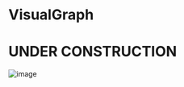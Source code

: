 # VisualGraph
# UNDER CONSTRUCTION

![image](https://user-images.githubusercontent.com/67494587/179370075-cb7efac2-6344-43f6-9b8b-26ee296458f5.png)
